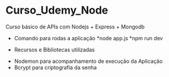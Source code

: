 # Curso_Udemy_Node
Curso básico de APIs com Nodejs + Express + Mongodb


- Comando para rodas a aplicação
 *node app.js 
 *npm run dev

- Recursos e Bibliotecas utilizadas
 * Nodemon para acompanhamento de execução da Aplicação
 * Bcrypt para criptografia da senha